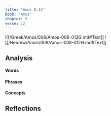 ```yaml
---
title: "Amos 8:12"
book: "Amos"
chapter: 8
verse: 12
---
```

![[/Greek/Amos/008/Amos-008-012G.md#Text]]
![[/Hebrew/Amos/008/Amos-008-012H.md#Text]]

## Analysis

#### Words

#### Phrases

#### Concepts

## Reflections
